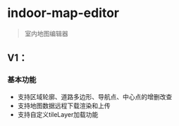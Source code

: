 # indoor-map-editor

> 室内地图编辑器

## V1：

### 基本功能

* 支持区域轮廓、道路多边形、导航点、中心点的增删改查
* 支持地图数据远程下载渲染和上传
* 支持自定义tileLayer加载功能
